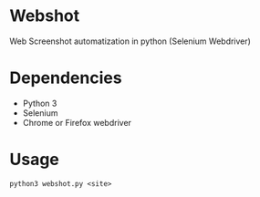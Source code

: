 # Webshot
Web Screenshot automatization in python (Selenium Webdriver)

  # Dependencies
  * Python 3
  * Selenium
  * Chrome or Firefox webdriver

  # Usage
  ```python3 webshot.py <site>```
